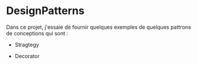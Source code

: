 # DesignPatterns
Dans ce projet, j'essaie de fournir quelques exemples de quelques pattrons de conceptions qui sont :

- Stragtegy

- Decorator
